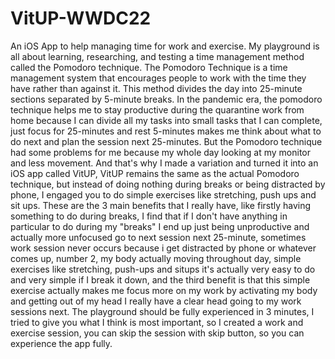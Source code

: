 # VitUP-WWDC22
An iOS App to help managing time for work and exercise.
My playground is all about learning, researching, and testing a time management method called the Pomodoro technique. The Pomodoro Technique is a time management system that encourages people to work with the time they have rather than against it. This method divides the day into 25-minute sections separated by 5-minute breaks. In the pandemic era, the pomodoro technique helps me to stay productive during the quarantine work from home because I can divide all my tasks into small tasks that I can complete, just focus for 25-minutes and rest 5-minutes makes me think about what to do next and plan the session next 25-minutes. But the Pomodoro technique had some problems for me because my whole day looking at my monitor and less movement. And that's why I made a variation and turned it into an iOS app called VitUP, VitUP remains the same as the actual Pomodoro technique, but instead of doing nothing during breaks or being distracted by phone, I engaged you to do simple exercises like stretching, push ups and sit ups. These are the 3 main benefits that I really have, like firstly having something to do during breaks, I find that if I don't have anything in particular to do during my "breaks" I end up just being unproductive and actually more unfocused go to next session next 25-minute, sometimes work session never occurs because i get distracted by phone or whatever comes up, number 2, my body actually moving throughout day, simple exercises like stretching, push-ups and situps it's actually very easy to do and very simple if I break it down, and the third benefit is that this simple exercise actually makes me focus more on my work by activating my body and getting out of my head I really have a clear head going to my work sessions next. The playground should be fully experienced in 3 minutes, I tried to give you what I think is most important, so I created a work and exercise session, you can skip the session with skip button, so you can experience the app fully.
